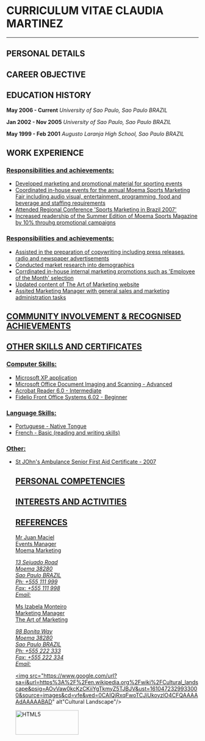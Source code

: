 <h1>CURRICULUM VITAE CLAUDIA MARTINEZ</h1>
<hr />
<h2>PERSONAL DETAILS</h2>

<h2>CAREER OBJECTIVE</h2>

<h2>EDUCATION HISTORY</h2>
<strong>May 2006 - Current</strong>
<i>University of Sao Paulo, Sao Paulo BRAZIL</i>

<strong>Jan 2002 - Nov 2005</strong>
<i>University of Sao Paulo, Sao Paulo BRAZIL</i>

<strong>May 1999 - Feb 2001</strong>
<i>Augusto Laranja High School, Sao Paulo BRAZIL</i>

<h2>WORK EXPERIENCE</h2>

<a href="http://www.moemamkt.com.br">

<h3>Responsibilities and achievements:</h3>
  <ul>
    <li>Developed marketing and promotional material for sporting events</li>
    <li>Coordinated in-house events for the annual Moema Sports Marketing Fair including audio visual, entertainment, programming, food and beverage and staffing requirements</li>
    <li>Attended Regional Conference 'Sports Marketing in Brazil 2007'</li>
    <li>Increased readership of the Summer Edition of Moema Sports Magazine by 10% throuhg promotional campaigns</li>
  </ul>

<a href="http://www.artofmarketing.com">

<h3>Responsibilities and achievements:</h3>
  <ul>
    <li>Assisted in the preparation of copywriting including press releases, radio and newspaper advertisements</li>
    <li>Conducted market research into demographics</li>
    <li>Corrdinated in-house internal marketing promotions such as 'Employee of the Month' selection</li>
    <li>Updated content of The Art of Marketing website</li>
    <li>Assited Marketing Manager with general sales and marketing administration tasks</li>
  </ul>
  
<h2>COMMUNITY INVOLVEMENT & RECOGNISED ACHIEVEMENTS</h2>

<h2>OTHER SKILLS AND CERTIFICATES</h2>

<h3>Computer Skills:</h3>
  <ul>
    <li>Microsoft XP application <Word, Excel, Office, PowerPOint, Outlook, Access) - Advanced</li>
    <li>Microsoft Office Document Imaging and Scanning - Advanced</li>
    <li>Acrobat Reader 6.0 - Intermediate</li>
    <li>Fidelio Front Office Systems 6.02 - Beginner</li>
  </ul>
  
<h3>Language Skills:</h3>
  <ul>
    <li>Portuguese - Native Tongue</li>
    <li>French - Basic (reading and writing skills)</li>
  </ul>
      
<h3>Other: </h3>
  <ul>
    <li>St JOhn's Ambulance Senior First Aid Certificate - 2007</li>
<h2>PERSONAL COMPETENCIES</h2>

<h2>INTERESTS AND ACTIVITIES</h2>

<h2>REFERENCES</h2>

Mr Juan Maciel<br>
Events Manager<br>
Moema Marketing<br>
<address>
13 Sejuado Road<br>
Moema 38280<br>
Sao Paulo BRAZIL<br>
Ph: +555 111 999<br>
Fax: +555 111 998<br>
Email: <a href="juanmacial@moemamktg.br"</a>
</address>

Ms Izabela Monteiro<br>
Marketing Manager<br>
The Art of Marketing<br>
<address>
98 Bonita Way<br>
Moema 38280<br>
Sao Paulo BRAZIL<br>
Ph: +555 222 333<br>
Fax: +555 222 334<br>
Email: <a href="izabelam@artofmarketing.com"</a>
</address>

<img src="https://www.google.com/url?sa=i&url=https%3A%2F%2Fen.wikipedia.org%2Fwiki%2FCultural_landscape&psig=AOvVaw0kcKzCKiiYgTkmyZ5TJBJV&ust=1610472329933000&source=images&cd=vfe&ved=0CAIQjRxqFwoTCJiUkoyzlO4CFQAAAAAdAAAAABAD" alt"Cultural Landscape"/>
<p><a href="http://validator.w3.org/check?uri=referer" target="_blank"><img src="https://www.w3.org/html/logo/badge/html5-badge-h-css3-semantics.png" width="165" height="64" alt="HTML5" title="HTML5"></a></p>
